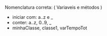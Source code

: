 Nomenclatura correta: ( Variaveis e métodos )

- iniciar com: a..z e _
- conter: a..z, 0..9, _
- minhaClasse, classe1, varTempoTot
